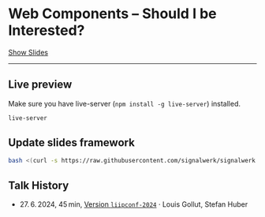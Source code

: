 # Web Components – Should I be Interested?

[Show Slides](https://signalwerk.github.io/talk.web-components/)

---

## Live preview

Make sure you have live-server (`npm install -g live-server`) installed.

```sh
live-server
```

## Update slides framework

```sh
bash <(curl -s https://raw.githubusercontent.com/signalwerk/signalwerk.slides.md/main/update.sh)
```

## Talk History

- 27. 6. 2024, 45 min, [Version `liipconf-2024`](https://github.com/signalwerk/talk.web-components/tree/liipconf-2024) · Louis Gollut, Stefan Huber
